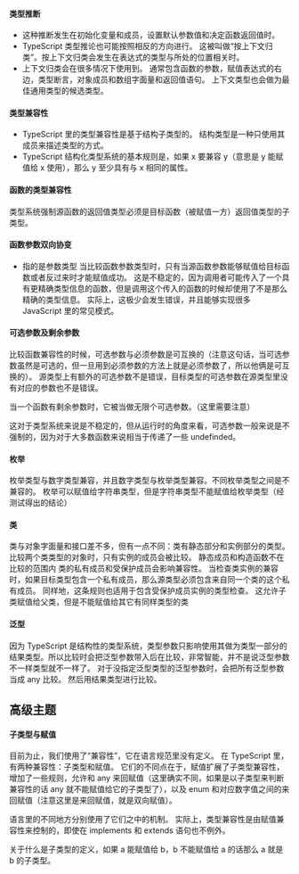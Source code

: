 #### 类型推断

- 这种推断发生在初始化变量和成员，设置默认参数值和决定函数返回值时。
- TypeScript 类型推论也可能按照相反的方向进行。 这被叫做“按上下文归类”。按上下文归类会发生在表达式的类型与所处的位置相关时。
- 上下文归类会在很多情况下使用到。 通常包含函数的参数，赋值表达式的右边，类型断言，对象成员和数组字面量和返回值语句。 上下文类型也会做为最佳通用类型的候选类型。

#### 类型兼容性

- TypeScript 里的类型兼容性是基于结构子类型的。 结构类型是一种只使用其成员来描述类型的方式。
- TypeScript 结构化类型系统的基本规则是，如果 x 要兼容 y（意思是 y 能赋值给 x 使用），那么 y 至少具有与 x 相同的属性。

#### 函数的类型兼容性

类型系统强制源函数的返回值类型必须是目标函数（被赋值一方）返回值类型的子类型。

#### 函数参数双向协变

- 指的是参数类型
  当比较函数参数类型时，只有当源函数参数能够赋值给目标函数或者反过来时才能赋值成功。 这是不稳定的，因为调用者可能传入了一个具有更精确类型信息的函数，但是调用这个传入的函数的时候却使用了不是那么精确的类型信息。 实际上，这极少会发生错误，并且能够实现很多 JavaScript 里的常见模式。

#### 可选参数及剩余参数

比较函数兼容性的时候，可选参数与必须参数是可互换的（注意这句话，当可选参数虽然是可选的，但一旦用到必须参数的方法上就是必须参数了，所以他俩是可互换的）。 源类型上有额外的可选参数不是错误，目标类型的可选参数在源类型里没有对应的参数也不是错误。

当一个函数有剩余参数时，它被当做无限个可选参数。（这里需要注意）

这对于类型系统来说是不稳定的，但从运行时的角度来看，可选参数一般来说是不强制的，因为对于大多数函数来说相当于传递了一些 undefinded。

#### 枚举

枚举类型与数字类型兼容，并且数字类型与枚举类型兼容。不同枚举类型之间是不兼容的。
枚举可以赋值给字符串类型，但是字符串类型不能赋值给枚举类型（经测试得出的结论）

#### 类

类与对象字面量和接口差不多，但有一点不同：类有静态部分和实例部分的类型。 比较两个类类型的对象时，只有实例的成员会被比较。 静态成员和构造函数不在比较的范围内
类的私有成员和受保护成员会影响兼容性。 当检查类实例的兼容时，如果目标类型包含一个私有成员，那么源类型必须包含来自同一个类的这个私有成员。 同样地，这条规则也适用于包含受保护成员实例的类型检查。 这允许子类赋值给父类，但是不能赋值给其它有同样类型的类

#### 泛型

因为 TypeScript 是结构性的类型系统，类型参数只影响使用其做为类型一部分的结果类型。所以比较时会把泛型参数带入后在比较，非常智能，并不是说泛型参数不一样类型就不一样了。
对于没指定泛型类型的泛型参数时，会把所有泛型参数当成 any 比较。 然后用结果类型进行比较。

## 高级主题

#### 子类型与赋值

目前为止，我们使用了“兼容性”，它在语言规范里没有定义。 在 TypeScript 里，有两种兼容性：子类型和赋值。 它们的不同点在于，赋值扩展了子类型兼容性，增加了一些规则，允许和 any 来回赋值（这里确实不同，如果是以子类型来判断兼容性的话 any 就不能赋值给它的子类型了），以及 enum 和对应数字值之间的来回赋值（注意这里是来回赋值，就是双向赋值）。

语言里的不同地方分别使用了它们之中的机制。 实际上，类型兼容性是由赋值兼容性来控制的，即使在 implements 和 extends 语句也不例外。

关于什么是子类型的定义，如果 a 能赋值给 b，b 不能赋值给 a 的话那么 a 就是 b 的子类型。
